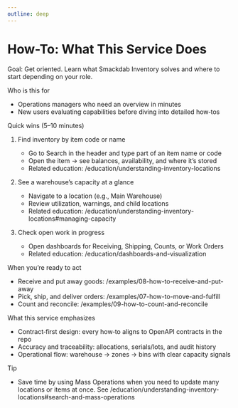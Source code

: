 ```yaml
---
outline: deep
---
```


# How-To: What This Service Does

Goal: Get oriented. Learn what Smackdab Inventory solves and where to start depending on your role.

Who is this for
- Operations managers who need an overview in minutes
- New users evaluating capabilities before diving into detailed how‑tos

Quick wins (5–10 minutes)
1) Find inventory by item code or name
   - Go to Search in the header and type part of an item name or code
   - Open the item → see balances, availability, and where it’s stored
   - Related education: /education/understanding-inventory-locations

2) See a warehouse’s capacity at a glance
   - Navigate to a location (e.g., Main Warehouse)
   - Review utilization, warnings, and child locations
   - Related education: /education/understanding-inventory-locations#managing-capacity

3) Check open work in progress
   - Open dashboards for Receiving, Shipping, Counts, or Work Orders
   - Related education: /education/dashboards-and-visualization

When you’re ready to act
- Receive and put away goods: /examples/08-how-to-receive-and-put-away
- Pick, ship, and deliver orders: /examples/07-how-to-move-and-fulfill
- Count and reconcile: /examples/09-how-to-count-and-reconcile

What this service emphasizes
- Contract‑first design: every how‑to aligns to OpenAPI contracts in the repo
- Accuracy and traceability: allocations, serials/lots, and audit history
- Operational flow: warehouse → zones → bins with clear capacity signals

Tip
- Save time by using Mass Operations when you need to update many locations or items at once. See /education/understanding-inventory-locations#search-and-mass-operations
